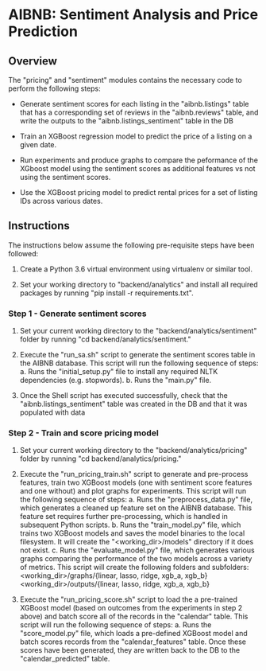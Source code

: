 # AIBNB: Sentiment Analysis and Price Prediction

## Overview

The "pricing" and "sentiment" modules contains the necessary code to perform the following steps:

* Generate sentiment scores for each listing in the "aibnb.listings" table that has a corresponding set of reviews in the "aibnb.reviews" table, and write the outputs to the "aibnb.listings_sentiment" table in the DB

* Train an XGBoost regression model to predict the price of a listing on a given date.

* Run experiments and produce graphs to compare the peformance of the XGboost model using the sentiment scores as additional features vs not using the sentiment scores.

* Use the XGBoost pricing model to predict rental prices for a set of listing IDs across various dates.

## Instructions

The instructions below assume the following pre-requisite steps have been followed:

1. Create a Python 3.6 virtual environment using virtualenv or similar tool.

2. Set your working directory to "backend/analytics" and install all required packages by running "pip install -r requirements.txt".

### Step 1 - Generate sentiment scores

1. Set your current working directory to the "backend/analytics/sentiment" folder by running "cd backend/analytics/sentiment."

2. Execute the "run_sa.sh" script to generate the sentiment scores table in the AIBNB database. This script will run the following sequence of steps:
    a. Runs the "initial_setup.py" file to install any required NLTK dependencies (e.g. stopwords).
    b. Runs the "main.py" file.

3. Once the Shell script has executed successfully, check that the "aibnb.listings_sentiment" table was created in the DB and that it was populated with data

### Step 2 - Train and score pricing model

1. Set your current working directory to the "backend/analytics/pricing" folder by running "cd backend/analytics/pricing."

2. Execute the "run_pricing_train.sh" script to generate and pre-process features, train two XGBoost models (one with sentiment score features and one without) and plot graphs for experiments. This script will run the following sequence of steps:
    a. Runs the "preprocess_data.py" file, which generates a cleaned up feature set on the AIBNB database. This feature set requires further pre-processing, which is handled in subsequent Python scripts.
    b. Runs the "train_model.py" file, which trains two XGBoost models and saves the model binaries to the local filesystem. It will create the "<working_dir>/models" directory if it does not exist.
    c. Runs the "evaluate_model.py" file, which generates various graphs comparing the performance of the two models across a variety of metrics. This script will create the following folders and subfolders:
        <working_dir>/graphs/{linear, lasso, ridge, xgb_a, xgb_b}
        <working_dir>/outputs/{linear, lasso, ridge, xgb_a, xgb_b}

3. Execute the "run_pricing_score.sh" script to load the a pre-trained XGBoost model (based on outcomes from the experiments in step 2 above) and batch score all of the records in the "calendar" table. This script will run the following sequence of steps:
    a. Runs the "score_model.py" file, which loads a pre-defined XGBoost model and batch scores records from the "calendar_features" table. Once these scores have been generated, they are written back to the DB to the "calendar_predicted" table.
